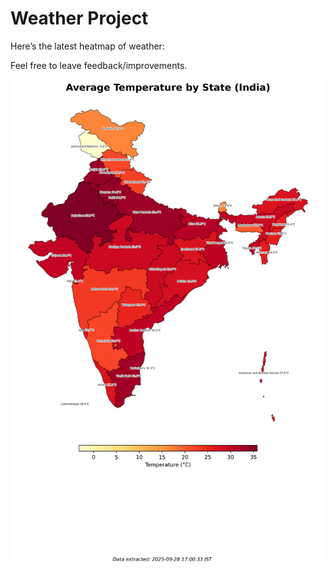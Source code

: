 # Weather Project

Here’s the latest heatmap of weather:

Feel free to leave feedback/improvements.

![India Heatmap](docs/assets/india_heatmap.png?v=D91C5B)
